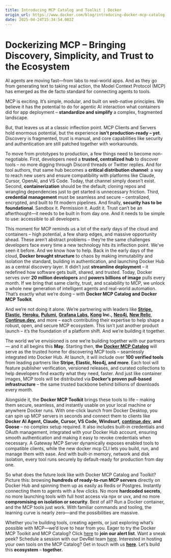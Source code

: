 ```yaml
---
title: Introducing MCP Catalog and Toolkit | Docker
origin_url: https://www.docker.com/blog/introducing-docker-mcp-catalog-and-toolkit/
date: 2025-04-24T15:34:54.002Z
---
```


# Dockerizing MCP – Bringing Discovery, Simplicity, and Trust to the Ecosystem

AI agents are moving fast—from labs to real-world apps. And as they go from generating text to taking real action, the Model Context Protocol (MCP) has emerged as the de facto standard for connecting agents to tools.

MCP is exciting. It’s simple, modular, and built on web-native principles. We believe it has the potential to do for agentic AI interaction what containers did for app deployment – **standardize and simplify** a complex, fragmented landscape.

But, that leaves us at a classic inflection point. MCP Clients and Servers hold enormous potential, but the experience **isn’t production-ready – yet**. Discovery is fragmented, trust is manual, and core capabilities like security and authentication are still patched together with workarounds. 

To move from prototypes to production, a few things need to become non-negotiable. First, developers need a **trusted, centralized hub** to discover tools – no more digging through Discord threads or Twitter replies. And for tool authors, that same hub becomes a **critical distribution channel**: a way to reach new users and ensure compatibility with platforms like Claude, Cursor, OpenAI, and VS Code. Today, that channel simply doesn’t exist. Second, **containerization** should be the default; cloning repos and wrangling dependencies just to get started is unnecessary friction. Third, **credential management** must be seamless and secure – centralized, encrypted, and built to fit modern pipelines. And finally, **security has to be foundational**. Sandbox it. Permission it. Audit it. Trust can’t be an afterthought—it needs to be built in from day one. And it needs to be simple to use: accessible to all developers.

This moment for MCP reminds us a lot of the early days of the cloud and containers – high potential, a few sharp edges, and massive opportunity ahead. These aren’t abstract problems – they’re the same challenges developers face every time a new technology hits its inflection point. We’ve seen it before. And we know how to help. Back in the early days of the cloud, **Docker brought structure** to chaos by making immutability and isolation the standard, building in authentication, and launching Docker Hub as a central discovery layer. It didn’t just **streamline deployment** – it redefined how software gets built, shared, and trusted. Today, Docker serves over **20 million developers** and **powers billions of image** pulls every month. If we bring that same clarity, trust, and scalability to MCP, we unlock a whole new generation of intelligent agents and real-world automation. That’s exactly what we’re doing – with **Docker MCP Catalog and Docker MCP Toolkit**.

And we’re not doing it alone. We’re partnering with leaders like [**Stripe**](https://hub.docker.com/r/mcp/stripe)**,** [**Elastic**](https://hub.docker.com/r/mcp/elasticsearch)**,** [**Heroku**](https://hub.docker.com/r/mcp/heroku)**,** [**Pulumi**](https://hub.docker.com/r/mcp/pulumi)**,** [**Grafana Labs**](https://hub.docker.com/r/mcp/grafana)**,** [**Kong**](https://hub.docker.com/r/mcp/kong) **Inc.,** [**Neo4j**](https://hub.docker.com/r/mcp/neo4j-server)**,** [**New Relic**](http://newrelic.com), [**Continue.dev**](https://www.continue.dev/)**,** and more – each contributing their expertise to help shape a robust, open, and secure MCP ecosystem. This isn’t just another product launch – it’s the foundation of a platform shift. And we’re building it together.

The world we’ve envisioned is one we’re building together with our partners — and it all begins this **May.** Starting then, **the** [**Docker MCP Catalog**](https://hub.docker.com/catalogs/mcp) will serve as the trusted home for discovering MCP tools – seamlessly integrated into Docker Hub. At launch, it will include over **100 verified tools** from leading partners like **Stripe, Elastic, Neo4j, and more**. Each tool will feature publisher verification, versioned releases, and curated collections to help developers find exactly what they need, faster. And just like container images, MCP tools will be distributed via **Docker’s proven pull-based infrastructure** – the same trusted backbone behind billions of downloads every month.

Alongside it, the **Docker MCP Toolkit** brings these tools to life – making them secure, seamless, and instantly usable on your local machine or anywhere Docker runs. With one-click launch from Docker Desktop, you can spin up MCP servers in seconds and connect them to clients like **Docker AI Agent, Claude, Cursor, VS Code, Windsurf,** [**continue.dev**](http://continue.dev/), **and Goose** – no complex setup required. It also includes built-in credentials and OAuth management, integrated with your Docker Hub account, ensuring smooth authentication and making it easy to revoke credentials when necessary. A Gateway MCP Server dynamically exposes enabled tools to compatible clients, while the new docker mcp CLI lets you build, run, and manage them with ease. And with built-in memory, network and disk isolation, every tool runs securely by default-ready for production from day one.

So what does the future look like with Docker MCP Catalog and Toolkit? Picture this: browsing **hundreds of ready-to-run MCP servers** directly on Docker Hub and spinning them up as easily as Redis or Postgres. Instantly connecting them to agents with a few clicks. No more **hardcoded secrets**, no more launching tools with full host access via npx or uvx, and no more **compromising on isolation or security**. Best of all? Run a Docker container, and the MCP tools just work. With familiar commands and tooling, the learning curve is nearly zero—and the possibilities are massive.

Whether you’re building tools, creating agents, or just exploring what’s possible with MCP—we’d love to hear from you. Eager to try the Docker MCP Toolkit and MCP Catalog? Click [here](https://www.docker.com/products/mcp-catalog-and-toolkit/#get_updates) to **join our alert list**. Want a sneak peek? Schedule a session with our DevRel team [here](https://www.docker.com/products/mcp-catalog-and-toolkit/#get_updates). Interested in hosting your own tools on the MCP Catalog? Get in touch with us [**here**](https://www.docker.com/products/mcp-catalog-and-toolkit/#get_updates). Let’s build this **ecosystem** – **together.**

